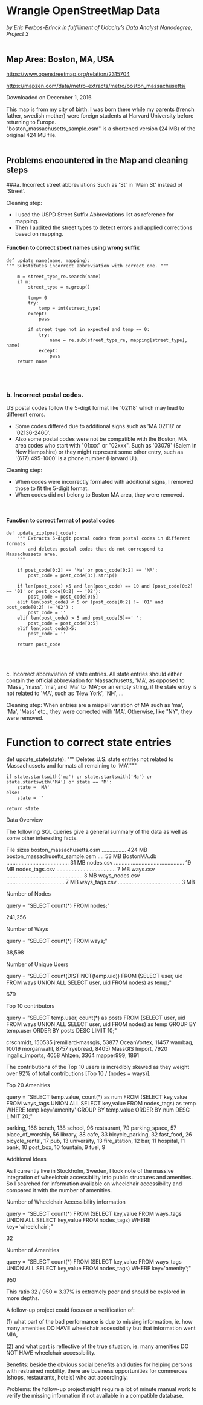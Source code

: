 # Wrangle OpenStreetMap Data  

_by Eric Perbos-Brinck in fulfillment of Udacity’s Data Analyst Nanodegree, Project 3_  
</br>


## Map Area: Boston, MA, USA  


https://www.openstreetmap.org/relation/2315704   

https://mapzen.com/data/metro-extracts/metro/boston_massachusetts/   

Downloaded on December 1, 2016


This map is from my city of birth: I was born there while my parents (french father, swedish mother) were foreign students at Harvard University before returning to Europe.   
"boston_massachusetts_sample.osm" is a shortened version (24 MB) of the original 424 MB file.
</br>
</br>

## Problems encountered in the Map and cleaning steps


###a. Incorrect street abbreviations 
Such as 'St' in 'Main St' instead of 'Street'.
</br>

Cleaning step:
- I used the USPD Street Suffix Abbreviations list as reference for mapping.   
- Then I audited the street types to detect errors and applied corrections based on mapping.


#### Function to correct street names using wrong suffix   

```
def update_name(name, mapping):  
""" Substitutes incorrect abbreviation with correct one. """   

    m = street_type_re.search(name)
    if m:
        street_type = m.group()
        
        temp= 0
        try:
            temp = int(street_type)
        except:
            pass
        
        if street_type not in expected and temp == 0:
            try:
                name = re.sub(street_type_re, mapping[street_type], name)
            except:
                pass
    return name
```
</br>
</br>

### b. Incorrect postal codes.  


US postal codes follow the 5-digit format like '02118' which may lead to different errors.   
- Some codes differed due to additional signs such as 'MA 02118' or '02136-2460'.   
- Also some postal codes were not be compatible with the Boston, MA area codes who start with "01xxx" or "02xxx". Such as '03079' (Salem in New Hampshire) or they might represent some other entry, such as '(617) 495-1000' is a phone number (Harvard U.).

Cleaning step: 
- When codes were incorrectly formated with additional signs, I removed those to fit the 5-digit format.
- When codes did not belong to Boston MA area, they were removed.
</br>

#### Function to correct format of postal codes   

```
def update_zip(post_code):
    """ Extracts 5-digit postal codes from postal codes in different formats
        and deletes postal codes that do not correspond to Massachussets area.
    """
    
    if post_code[0:2] == 'Ma' or post_code[0:2] == 'MA':
        post_code = post_code[3:].strip()
    
    if len(post_code) >5 and len(post_code) == 10 and (post_code[0:2] == '01' or post_code[0:2] == '02'):
        post_code = post_code[0:5]
    elif len(post_code) < 5 or (post_code[0:2] != '01' and post_code[0:2] != '02') :
        post_code = ''
    elif len(post_code) > 5 and post_code[5]==' ':
        post_code = post_code[0:5]
    elif len(post_code)>5:
        post_code = ''

    return post_code
``` 
</br>
</br>



c. Incorrect abbreviation of state entries.
All state entries should either contain the official abbreviation for Massachusetts, 'MA', as opposed to 'Mass', 'mass', 'ma', and 'Ma' to 'MA';
or an empty string, if the state entry is not related to 'MA', such as 'New York', 'NH', ...

Cleaning step:
When entries are a mispell variation of MA such as 'ma', 'Ma', 'Mass' etc., they were corrected with 'MA'.
Otherwise, like "NY", they were removed.

# Function to correct state entries
def update_state(state):
    """ Deletes U.S. state entries not related to Massachussets and formats all remaining to 'MA'."""
    
    if state.startswith('ma') or state.startswith('Ma') or state.startswith('MA') or state == 'M':
        state = 'MA'
    else:
        state = ''

    return state




Data Overview

The following SQL queries give a general summary of the data as well as some other interesting facts.

File sizes
boston_massachusetts.osm ................ 424 MB
boston_massachusetts_sample.osm .... 53 MB
BostonMA.db ......................................... 31 MB
nodes.csv .............................................. 19 MB
nodes_tags.csv ....................................... 7 MB
ways.csv .................................................. 3 MB
ways_nodes.csv ...................................... 7 MB
ways_tags.csv ......................................... 3 MB


Number of Nodes

query = "SELECT count(*) FROM nodes;"

241,256


Number of Ways

query = "SELECT count(*) FROM ways;"

38,598


Number of Unique Users

query = "SELECT count(DISTINCT(temp.uid)) FROM (SELECT user, uid FROM ways UNION ALL SELECT user, uid FROM nodes) as temp;"

679



Top 10 contributors

query = "SELECT temp.user, count(*) as posts
FROM (SELECT user, uid FROM ways UNION ALL SELECT user, uid FROM nodes) as temp 
GROUP BY temp.user ORDER BY posts DESC LIMIT 10;"

crschmidt, 150535
jremillard-massgis, 53877
OceanVortex, 11457
wambag, 10019
morganwahl, 8757
ryebread, 8405)
MassGIS Import, 7920
ingalls_imports, 4058
Ahlzen, 3364
mapper999, 1891

The contributions of the Top 10 users is incredibly skewed as they weight over 92% of total contributions [Top 10 / (nodes + ways)].



Top 20 Amenities

query = "SELECT temp.value, count(*) as num
FROM (SELECT key,value FROM ways_tags UNION ALL SELECT key,value FROM nodes_tags) as temp
WHERE temp.key='amenity' GROUP BY temp.value ORDER BY num DESC LIMIT 20;"


 parking, 166
 bench, 138
 school, 96
 restaurant, 79
 parking_space, 57
 place_of_worship, 56
 library, 38
 cafe, 33
 bicycle_parking, 32
 fast_food, 26
 bicycle_rental, 17
 pub, 13
 university, 13
 fire_station, 12
 bar, 11
 hospital, 11
 bank, 10
 post_box, 10
 fountain, 9
 fuel, 9 




Additional Ideas

As I currently live in Stockholm, Sweden, I took note of the massive integration of wheelchair accessibility into public structures and amenities.
So I searched for information available on wheelchair accessibility  and compared it with the number of amenities.

Number of Wheelchair Accessibility information

query = "SELECT count(*) FROM (SELECT key,value FROM ways_tags UNION ALL SELECT key,value FROM nodes_tags) WHERE key='wheelchair';"

32


Number of Amenities

query = "SELECT count(*) FROM (SELECT key,value FROM ways_tags UNION ALL SELECT key,value FROM nodes_tags) WHERE key='amenity';"

950


This ratio 32 / 950 = 3.37% is extremely poor and should be explored in more depths.

A follow-up project could focus on a verification of:

(1) what part of the bad performance is due to missing information, ie. how many amenities DO HAVE wheelchair accessibility but that information went MIA,

(2) and what part is reflective of the true situation, ie. many amenities DO NOT HAVE wheelchair accessibility.

Benefits: beside the obvious social benefits and duties for helping persons with restrained mobility, there are business opportunities for commerces (shops, restaurants, hotels) who act accordingly.

Problems: the follow-up project might require a lot of minute manual work to verify the missing information if not available in a compatible database.


